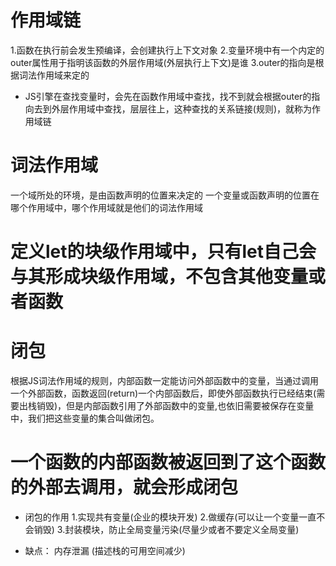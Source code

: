 # 作用域链
1.函数在执行前会发生预编译，会创建执行上下文对象
2.变量环境中有一个内定的outer属性用于指明该函数的外层作用域(外层执行上下文)是谁
3.outer的指向是根据词法作用域来定的

- JS引擎在查找变量时，会先在函数作用域中查找，找不到就会根据outer的指向去到外层作用域中查找，层层往上，这种查找的关系链接(规则)，就称为作用域链

# 词法作用域
一个域所处的环境，是由函数声明的位置来决定的
一个变量或函数声明的位置在哪个作用域中，哪个作用域就是他们的词法作用域

# 定义let的块级作用域中，只有let自己会与其形成块级作用域，不包含其他变量或者函数

# 闭包
根据JS词法作用域的规则，内部函数一定能访问外部函数中的变量，当通过调用一个外部函数，函数返回(return)一个内部函数后，即使外部函数执行已经结束(需要出栈销毁)，但是内部函数引用了外部函数中的变量,也依旧需要被保存在变量中，我们把这些变量的集合叫做闭包。

# 一个函数的内部函数被返回到了这个函数的外部去调用，就会形成闭包

- 闭包的作用
1.实现共有变量(企业的模块开发)
2.做缓存(可以让一个变量一直不会销毁)
3.封装模块，防止全局变量污染(尽量少或者不要定义全局变量)

- 缺点：
  内存泄漏 (描述栈的可用空间减少)